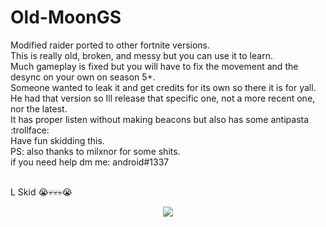# Old-MoonGS

Modified raider ported to other fortnite versions.<br>
This is really old, broken, and messy but you can use it to learn.<br>
Much gameplay is fixed but you will have to fix the movement and the desync on your own on season 5+.<br>
Someone wanted to leak it and get credits for its own so there it is for yall.<br>
He had that version so Ill release that specific one, not a more recent one, nor the latest.<br>
It has proper listen without making beacons but also has some antipasta :trollface:<br>
Have fun skidding this.<br>
PS: also thanks to milxnor for some shits.<br>
if you need help dm me: android#1337<br><br>

L Skid 😭💀💀💀😭<br>
<center><img src="https://media.discordapp.net/attachments/977298356126748692/1001185096142954596/unknown.png"></img></br>

